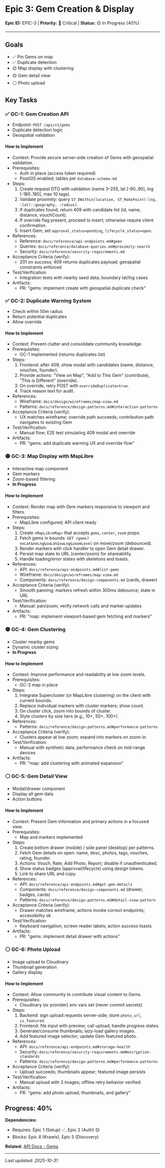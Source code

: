 # Epic 3: Gem Creation & Display

**Epic ID:** EPIC-3 | **Priority:** 🔴 Critical | **Status:** 🟡 In Progress (40%)

---

## Goals
- ✅ Pin Gems on map
- ✅ Duplicate detection
- 🟡 Map display with clustering
- 🟡 Gem detail view
- ⚪ Photo upload

## Key Tasks

### ✅ GC-1: Gem Creation API
- Endpoint: `POST /api/v1/gems`
- Duplicate detection logic
- Geospatial validation

#### How to Implement
- Context: Provide secure server-side creation of Gems with geospatial validation.
- Prerequisites:
  - Auth in place (access token required)
  - PostGIS enabled; tables per `database-schema.md`
- Steps:
  1) Create request DTO with validation (name 3–255, lat [-90..90], lng [-180..180], max 10 tags).
  2) Validate proximity: query `ST_DWithin(location, ST_MakePoint(:lng, :lat)::geography, :radius)`.
  3) If duplicates found, return 409 with candidate list (id, name, distance, vouchCount).
  4) If override flag present, proceed to insert; otherwise require client confirmation.
  5) Insert Gem; set `approval_status=pending`, `lifecycle_status=open`.
- References:
  - Reference: `docs/reference/api-endpoints.md#gems`
  - Queries: `docs/reference/database-queries.md#proximity-search`
  - Security: `docs/reference/security-requirements.md`
- Acceptance Criteria (verify):
  - 201 on success; 409 returns duplicates payload; geospatial constraints enforced
- Test/Verification:
  - Integration tests with nearby seed data; boundary lat/lng cases
- Artifacts:
  - PR: "gems: implement create with geospatial duplicate check"

### ✅ GC-2: Duplicate Warning System
- Check within 50m radius
- Return potential duplicates
- Allow override

#### How to Implement
- Context: Prevent clutter and consolidate community knowledge.
- Prerequisites:
  - GC-1 implemented (returns duplicates list)
- Steps:
  1) Frontend: after 409, show modal with candidates (name, distance, vouches, founder).
  2) Provide actions: "View on Map", "Add to This Gem" (contribute), "This is Different" (override).
  3) On override, retry POST with `overrideDuplicate=true`.
  4) Track reason text for audit.
- References:
  - Wireframe: `docs/design/wireframes/map-view.md`
  - Patterns: `docs/reference/design-patterns.md#interaction-patterns`
- Acceptance Criteria (verify):
  - UX matches wireframe; override path succeeds; contribution path navigates to existing Gem
- Test/Verification:
  - Manual flow; E2E test simulating 409 modal and override
- Artifacts:
  - PR: "gems: add duplicate warning UX and override flow"

### 🟡 GC-3: Map Display with MapLibre
- Interactive map component
- Gem markers
- Zoom-based filtering
- **In Progress**

#### How to Implement
- Context: Render map with Gem markers responsive to viewport and filters.
- Prerequisites:
  - MapLibre configured; API client ready
- Steps:
  1) Create `<MapLibreMap>` that accepts `gems`, `center`, `zoom` props.
  2) Fetch gems in bounds: `GET /gems?neLat&neLng&swLat&swLng&zoomLevel` on move/zoom (debounced).
  3) Render markers with click handler to open Gem detail drawer.
  4) Persist map state to URL (center/zoom) for shareability.
  5) Handle loading/error states with skeletons and toasts.
- References:
  - API: `docs/reference/api-endpoints.md#list-gems`
  - Wireframe: `docs/design/wireframes/map-view.md`
  - Components: `docs/reference/design-components.md` (cards, drawer)
- Acceptance Criteria (verify):
  - Smooth panning; markers refresh within 300ms debounce; state in URL
- Test/Verification:
  - Manual: pan/zoom; verify network calls and marker updates
- Artifacts:
  - PR: "map: implement viewport-based gem fetching and markers"

### 🟡 GC-4: Gem Clustering
- Cluster nearby gems
- Dynamic cluster sizing
- **In Progress**

#### How to Implement
- Context: Improve performance and readability at low zoom levels.
- Prerequisites:
  - GC-3 map in place
- Steps:
  1) Integrate Supercluster (or MapLibre clustering) on the client with current bounds.
  2) Replace individual markers with cluster markers; show count.
  3) On cluster click, zoom into bounds of cluster.
  4) Style clusters by size tiers (e.g., 10+, 50+, 100+).
- References:
  - Patterns: `docs/reference/design-patterns.md#performance-patterns`
- Acceptance Criteria (verify):
  - Clusters appear at low zoom; expand into markers on zoom-in
- Test/Verification:
  - Manual with synthetic data; performance check on mid-range devices
- Artifacts:
  - PR: "map: add clustering with animated expansion"

### ⚪ GC-5: Gem Detail View
- Modal/drawer component
- Display all gem data
- Action buttons

#### How to Implement
- Context: Present Gem information and primary actions in a focused view.
- Prerequisites:
  - Map and markers implemented
- Steps:
  1) Create bottom drawer (mobile) / side panel (desktop) per patterns.
  2) Fetch Gem details on open: name, desc, photos, tags, vouches, rating, founder.
  3) Actions: Vouch, Rate, Add Photo, Report; disable if unauthenticated.
  4) Show status badges (approval/lifecycle) using design tokens.
  5) Link to share URL and copy.
- References:
  - API: `docs/reference/api-endpoints.md#get-gem-details`
  - Components: `docs/reference/design-components.md` (drawer, badges, cards)
  - Patterns: `docs/reference/design-patterns.md#detail-view-pattern`
- Acceptance Criteria (verify):
  - Drawer matches wireframe; actions invoke correct endpoints; accessibility ok
- Test/Verification:
  - Keyboard navigation; screen reader labels; action success toasts
- Artifacts:
  - PR: "gems: implement detail drawer with actions"

### ⚪ GC-6: Photo Upload
- Image upload to Cloudinary
- Thumbnail generation
- Gallery display

#### How to Implement
- Context: Allow community to contribute visual content to Gems.
- Prerequisites:
  - Cloudinary (or provider) env vars set (never commit secrets)
- Steps:
  1) Backend: sign upload requests server-side; store `photo_url`, `is_featured`.
  2) Frontend: file input with preview; call upload; handle progress states.
  3) Generate/consume thumbnails; lazy-load gallery images.
  4) Add featured image selector; update Gem featured photo.
- References:
  - API: `docs/reference/api-endpoints.md#storage-health`
  - Security: `docs/reference/security-requirements.md#encryption-standards`
  - Patterns: `docs/reference/design-patterns.md#performance-patterns`
- Acceptance Criteria (verify):
  - Upload succeeds; thumbnails appear; featured image persists
- Test/Verification:
  - Manual upload with 3 images; offline retry behavior verified
- Artifacts:
  - PR: "gems: add photo upload, thumbnails, and gallery"

## Progress: 40%

**Dependencies:**
- Requires: Epic 1 (Setup) ✅, Epic 2 (Auth) 🟡
- Blocks: Epic 4 (Krawls), Epic 5 (Discovery)

**Related:** [API Docs - Gems](../../reference/api-endpoints.md#2-gems)

---

*Last updated: 2025-10-31*

